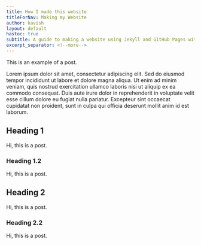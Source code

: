 ```yaml
---
title: How I made this website
titleForNav: Making my Website
author: kavish
layout: default
hastoc: true
subtitle: A guide to making a website using Jekyll and GitHub Pages with a sprinkle of HTML, CSS, and JavaScript.
excerpt_separator: <!--more-->
---
```


This is an example of a post.

Lorem ipsum dolor sit amet, consectetur adipiscing elit. Sed do eiusmod tempor incididunt ut labore et dolore magna aliqua. Ut enim ad minim veniam, quis nostrud exercitation ullamco laboris nisi ut aliquip ex ea commodo consequat. Duis aute irure dolor in reprehenderit in voluptate velit esse cillum dolore eu fugiat nulla pariatur. Excepteur sint occaecat cupidatat non proident, sunt in culpa qui officia deserunt mollit anim id est laborum.

<!--more-->

## Heading 1
Hi, this is a post.
### Heading 1.2
Hi, this is a post.
## Heading 2
Hi, this is a post.
### Heading 2.2
Hi, this is a post.